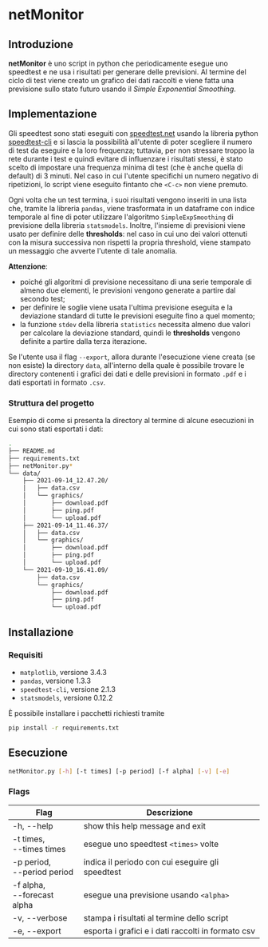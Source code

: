 # netMonitor

## Introduzione

**netMonitor** è uno script in python che periodicamente esegue uno speedtest e ne usa i risultati per generare delle previsioni.
Al termine del ciclo di test viene creato un grafico dei dati raccolti e viene fatta una previsione sullo stato futuro usando il *Simple Exponential Smoothing*.

## Implementazione

Gli speedtest sono stati eseguiti con [speedtest.net](https://www.speedtest.net/) usando la libreria python [speedtest-cli](https://pypi.org/project/speedtest-cli/) e si lascia la possibilità all'utente di poter scegliere il numero di test da eseguire e la loro frequenza; tuttavia, per non stressare troppo la rete durante i test e quindi evitare di influenzare i risultati stessi, è stato scelto di impostare una frequenza minima di test (che è anche quella di default) di 3 minuti.
Nel caso in cui l'utente specifichi un numero negativo di ripetizioni, lo script viene eseguito fintanto che `<C-c>` non viene premuto.

Ogni volta che un test termina, i suoi risultati vengono inseriti in una lista che, tramite la libreria `pandas`, viene trasformata in un dataframe con indice temporale al fine di poter utilizzare l'algoritmo `SimpleExpSmoothing` di previsione della libreria `statsmodels`.
Inoltre, l'insieme di previsioni viene usato per definire delle **thresholds**: nel caso in cui uno dei valori ottenuti con la misura successiva non rispetti la propria threshold, viene stampato un messaggio che avverte l'utente di tale anomalia.

**Attenzione**:

- poiché gli algoritmi di previsione necessitano di una serie temporale di almeno due elementi, le previsioni vengono generate a partire dal secondo test;
- per definire le soglie viene usata l'ultima previsione eseguita e la deviazione standard di tutte le previsioni eseguite fino a quel momento;
- la funzione `stdev` della libreria `statistics` necessita almeno due valori per calcolare la deviazione standard, quindi le **thresholds** vengono definite a partire dalla terza iterazione.

Se l'utente usa il flag `--export`, allora durante l'esecuzione viene creata (se non esiste) la directory `data`, all'interno della quale è possibile trovare le directory contenenti i grafici dei dati e delle previsioni in formato `.pdf` e i dati esportati in formato `.csv`.

### Struttura del progetto

Esempio di come si presenta la directory al termine di alcune esecuzioni in cui sono stati esportati i dati:

```bash
.
├── README.md
├── requirements.txt
├── netMonitor.py*
└── data/
    ├── 2021-09-14_12.47.20/
    │   ├── data.csv
    │   └── graphics/
    │       ├── download.pdf
    │       ├── ping.pdf
    │       └── upload.pdf
    ├── 2021-09-14_11.46.37/
    │   ├── data.csv
    │   └── graphics/
    │       ├── download.pdf
    │       ├── ping.pdf
    │       └── upload.pdf
    └── 2021-09-10_16.41.09/
        ├── data.csv
        └── graphics/
            ├── download.pdf
            ├── ping.pdf
            └── upload.pdf
```

## Installazione

### Requisiti

- `matplotlib`, versione 3.4.3
- `pandas`, versione 1.3.3
- `speedtest-cli`, versione 2.1.3
- `statsmodels`, versione 0.12.2

È possibile installare i pacchetti richiesti tramite

```bash
pip install -r requirements.txt
```

## Esecuzione

```bash
netMonitor.py [-h] [-t times] [-p period] [-f alpha] [-v] [-e]
```
### Flags

| Flag                            | Descrizione                                        |
|---------------------------------|----------------------------------------------------|
| -h, --help                      | show this help message and exit                    |
| -t times,<br/> --times times    | esegue uno speedtest `<times>` volte               |
| -p period,<br/> --period period | indica il periodo con cui eseguire gli speedtest   |
| -f alpha,<br/> --forecast alpha | esegue una previsione usando `<alpha>`             |
| -v, --verbose                   | stampa i risultati al termine dello script         |
| -e, --export                    | esporta i grafici e i dati raccolti in formato csv |
